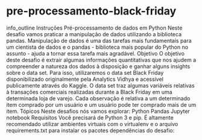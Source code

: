 # pre-processamento-black-friday
info_outline Instruções Pré-processamento de dados em Python Neste desafio vamos praticar a manipulação de dados utilizando a biblioteca pandas. Manipulação de dados é uma das tarefas mais fundamentais para um cientista de dados e o pandas - biblioteca mais popular do Python no assunto - ajuda a tornar essa tarefa mais agradável.  Objetivo O objetivo deste desafio é extrair algumas informações quantitativas que nos ajudem a compreender a natureza dos dados à disposição e ganhar alguns insights sobre o data set.  Para isso, utilizaremos o data set Black Friday disponibilizado originalmente pela Analytics Vidhya e acessível publicamente através do Kaggle. O data set traz algumas variáveis relativas à transações comerciais realizadas durante a Black Friday em uma determinada loja de varejo. Cada observação é relativa a um determinado item comprado por um usuário e um usuário pode ter comprado mais de um item.  Tópicos Neste desafios nós vamos explorar:  Python Pandas Jupyter notebook Requisitos Você precisará de Python 3 e pip. É altamente recomendado utilizar ambientes virtuais com o virtualenv e o arquivo requirements.txt para instalar os pacotes dependências do desafio:
